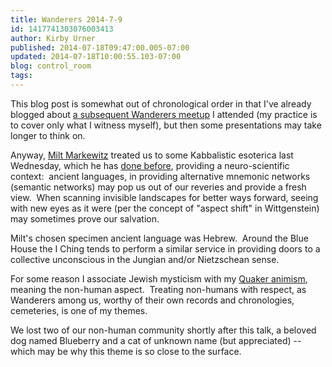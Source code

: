 ```yaml
---
title: Wanderers 2014-7-9
id: 1417741303076003413
author: Kirby Urner
published: 2014-07-18T09:47:00.005-07:00
updated: 2014-07-18T10:00:55.103-07:00
blog: control_room
tags: 
---
```


This blog post is somewhat out of chronological order in that I've already blogged about [a subsequent Wanderers meetup](http://mybizmo.blogspot.com/2014/07/wanderers-2014-7-15-regarding-russia.html) I attended (my practice is to cover only what I witness myself), but then some presentations may take longer to think on.

Anyway, [Milt Markewitz](http://controlroom.blogspot.com/2006/08/wanderers-2006830.html) treated us to some Kabbalistic esoterica last Wednesday, which he has [done before](http://controlroom.blogspot.com/2007/11/chance-of-rain.html), providing a neuro-scientific context:  ancient languages, in providing alternative mnemonic networks (semantic networks) may pop us out of our reveries and provide a fresh view.  When scanning invisible landscapes for better ways forward, seeing with new eyes as it were (per the concept of "aspect shift" in Wittgenstein) may sometimes prove our salvation.

Milt's chosen specimen ancient language was Hebrew.  Around the Blue House the I Ching tends to perform a similar service in providing doors to a collective unconscious in the Jungian and/or Nietzschean sense.

For some reason I associate Jewish mysticism with my [Quaker animism](http://controlroom.blogspot.com/2008/05/animal-rights.html), meaning the non-human aspect.  Treating non-humans with respect, as Wanderers among us, worthy of their own records and chronologies, cemeteries, is one of my themes.

We lost two of our non-human community shortly after this talk, a beloved dog named Blueberry and a cat of unknown name (but appreciated) -- which may be why this theme is so close to the surface.